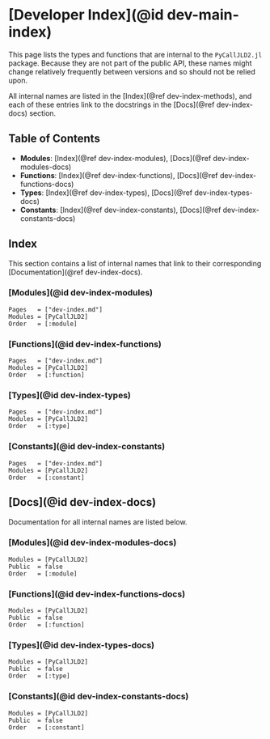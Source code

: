 # [Developer Index](@id dev-main-index)

This page lists the types and functions that are internal to the `PyCallJLD2.jl` package.
Because they are not part of the public API, these names might change relatively frequently between versions and so should not be relied upon.

All internal names are listed in the [Index](@ref dev-index-methods), and each of these entries link to the docstrings in the [Docs](@ref dev-index-docs) section.

## Table of Contents

- **Modules**: [Index](@ref dev-index-modules), [Docs](@ref dev-index-modules-docs)
- **Functions**: [Index](@ref dev-index-functions), [Docs](@ref dev-index-functions-docs)
- **Types**: [Index](@ref dev-index-types), [Docs](@ref dev-index-types-docs)
- **Constants**: [Index](@ref dev-index-constants), [Docs](@ref dev-index-constants-docs)

## Index

This section contains a list of internal names that link to their corresponding [Documentation](@ref dev-index-docs).

### [Modules](@id dev-index-modules)

```@index
Pages   = ["dev-index.md"]
Modules = [PyCallJLD2]
Order   = [:module]
```

### [Functions](@id dev-index-functions)

```@index
Pages   = ["dev-index.md"]
Modules = [PyCallJLD2]
Order   = [:function]
```

### [Types](@id dev-index-types)

```@index
Pages   = ["dev-index.md"]
Modules = [PyCallJLD2]
Order   = [:type]
```

### [Constants](@id dev-index-constants)

```@index
Pages   = ["dev-index.md"]
Modules = [PyCallJLD2]
Order   = [:constant]
```

## [Docs](@id dev-index-docs)

Documentation for all internal names are listed below.

### [Modules](@id dev-index-modules-docs)

```@autodocs
Modules = [PyCallJLD2]
Public  = false
Order   = [:module]
```

### [Functions](@id dev-index-functions-docs)

```@autodocs
Modules = [PyCallJLD2]
Public  = false
Order   = [:function]
```

### [Types](@id dev-index-types-docs)

```@autodocs
Modules = [PyCallJLD2]
Public  = false
Order   = [:type]
```

### [Constants](@id dev-index-constants-docs)

```@autodocs
Modules = [PyCallJLD2]
Public  = false
Order   = [:constant]
```
